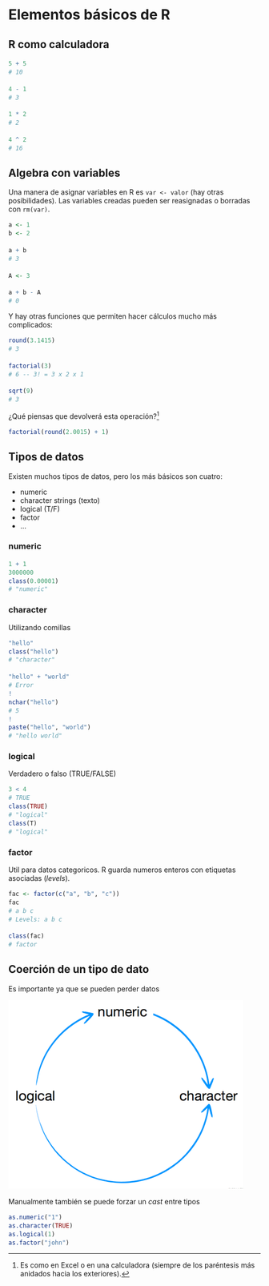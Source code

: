 
# Elementos básicos de R

## R como calculadora

```r
5 + 5
# 10

4 - 1
# 3

1 * 2
# 2

4 ^ 2
# 16
```

## Algebra con variables

Una manera de asignar variables en R es `var <- valor` (hay otras posibilidades). Las variables creadas pueden ser reasignadas o borradas con `rm(var)`.

```r
a <- 1
b <- 2

a + b
# 3

A <- 3

a + b - A
# 0
```


Y hay otras funciones que permiten hacer cálculos mucho más complicados:

```r
round(3.1415)
# 3

factorial(3)
# 6 -- 3! = 3 x 2 x 1

sqrt(9)
# 3
```

¿Qué piensas que devolverá esta operación?[^Pista]

[^Pista]: Es como en Excel o en una calculadora (siempre de los paréntesis más anidados hacia los exteriores).

```r
factorial(round(2.0015) + 1)
```


## Tipos de datos

Existen muchos tipos de datos, pero los más básicos son cuatro:

- numeric
- character strings (texto)
- logical (T/F)
- factor
- ...

### numeric

```r
1 + 1
3000000
class(0.00001)
# "numeric"
```

### character

Utilizando comillas

```r
"hello"
class("hello")
# "character"

"hello" + "world"
# Error
!
nchar("hello")
# 5
!
paste("hello", "world")
# "hello world"
```

### logical

Verdadero o falso (TRUE/FALSE)

```r
3 < 4
# TRUE
class(TRUE)
# "logical"
class(T)
# "logical"
```

### factor

Util para datos categoricos. R guarda numeros enteros con etiquetas asociadas (*levels*).

```r
fac <- factor(c("a", "b", "c"))
fac
# a b c
# Levels: a b c

class(fac)
# factor
```

## Coerción de un tipo de dato

Es importante ya que se pueden perder datos

![Posibilidades](../images/coercion.png)

Manualmente también se puede forzar un *cast* entre tipos

```r
as.numeric("1")
as.character(TRUE)
as.logical(1)
as.factor("john")
```

